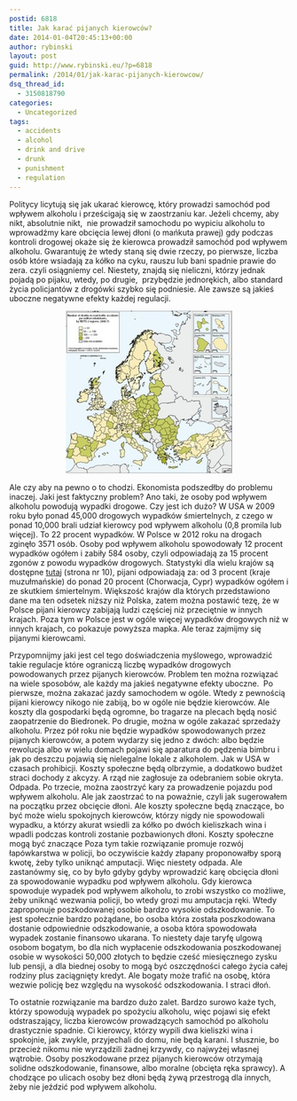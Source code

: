 ```yaml
---
postid: 6818
title: Jak karać pijanych kierowców?
date: 2014-01-04T20:45:13+00:00
author: rybinski
layout: post
guid: http://www.rybinski.eu/?p=6818
permalink: /2014/01/jak-karac-pijanych-kierowcow/
dsq_thread_id:
  - 3150818790
categories:
  - Uncategorized
tags:
  - accidents
  - alcohol
  - drink and drive
  - drunk
  - punishment
  - regulation
---
```

Politycy licytują się jak ukarać kierowcę, który prowadzi samochód pod wpływem alkoholu i prześcigają się w zaostrzaniu kar. Jeżeli chcemy, aby nikt, absolutnie nikt,  nie prowadził samochodu po wypiciu alkoholu to wprowadźmy kare obcięcia lewej dłoni (o mańkuta prawej) gdy podczas kontroli drogowej okaże się że kierowca prowadził samochód pod wpływem alkoholu. Gwarantuję że wtedy staną się dwie rzeczy, po pierwsze, liczba osób które wsiadają za kółko na cyku, rauszu lub bani spadnie prawie do zera. czyli osiągniemy cel. Niestety, znajdą się nieliczni, którzy jednak pojadą po pijaku, wtedy, po drugie,  przybędzie jednorękich, albo standard życia policjantów z drogówki szybko się podniesie. Ale zawsze są jakieś uboczne negatywne efekty każdej regulacji.

<p style="text-align: center;">
  <a href="/uploads/2014/01/accidents.jpg"><img class="size-medium wp-image-6825 aligncenter" title="accidents" src="/uploads/2014/01/accidents-300x293.jpg" alt="" width="300" height="293" /></a>
</p>

Ale czy aby na pewno o to chodzi. Ekonomista podszedłby do problemu inaczej. Jaki jest faktyczny problem? Ano taki, że osoby pod wpływem alkoholu powodują wypadki drogowe. Czy jest ich dużo? W USA w 2009 roku było ponad 45,000 drogowych wypadków śmiertelnych, z czego w ponad 10,000 brali udział kierowcy pod wpływem alkoholu (0,8 promila lub więcej). To 22 procent wypadków. W Polsce w 2012 roku na drogach zginęło 3571 osób. Osoby pod wpływem alkoholu spowodowały 12 procent wypadków ogółem i zabiły 584 osoby, czyli odpowiadają za 15 procent zgonów z powodu wypadków drogowych. Statystyki dla wielu krajów są dostępne [tutaj](http://www.unece.org/fileadmin/DAM/trans/main/wp6/pdfdocs/RAS_2011_Final_Version.pdf) (strona nr 10), pijani odpowiadają za: od 3 procent (kraje muzułmańskie) do ponad 20 procent (Chorwacja, Cypr) wypadków ogółem i ze skutkiem śmiertelnym. Większość krajów dla których przedstawiono dane ma ten odsetek niższy niż Polska, zatem można postawić tezę, że w Polsce pijani kierowcy zabijają ludzi częściej niż przeciętnie w innych krajach. Poza tym w Polsce jest w ogóle więcej wypadków drogowych niż w innych krajach, co pokazuje powyższa mapka. Ale teraz zajmijmy się pijanymi kierowcami.

<!--more-->

Przypomnijmy jaki jest cel tego doświadczenia myślowego, wprowadzić takie regulacje które ograniczą liczbę wypadków drogowych powodowanych przez pijanych kierowców. Problem ten można rozwiązać na wiele sposobów, ale każdy ma jakieś negatywne efekty uboczne.  Po pierwsze, można zakazać jazdy samochodem w ogóle. Wtedy z pewnością pijani kierowcy nikogo nie zabiją, bo w ogóle nie będzie kierowców. Ale koszty dla gospodarki będą ogromne, bo tragarze na plecach będą nosić zaopatrzenie do Biedronek. Po drugie, można w ogóle zakazać sprzedaży alkoholu. Przez pół roku nie będzie wypadków spowodowanych przez pijanych kierowców, a potem wydarzy się jedno z dwóch: albo będzie rewolucja albo w wielu domach pojawi się aparatura do pędzenia bimbru i jak po deszczu pojawią się nielegalne lokale z alkoholem. Jak w USA w czasach prohibicji. Koszty społeczne będą olbrzymie, a dodatkowo budżet straci dochody z akcyzy. A rząd nie zagłosuje za odebraniem sobie okryta. Odpada. Po trzecie, można zaostrzyć kary za prowadzenie pojazdu pod wpływem alkoholu. Ale jak zaostrzać to na poważnie, czyli jak sugerowałem na początku przez obcięcie dłoni. Ale koszty społeczne będą znaczące, bo być może wielu spokojnych kierowców, którzy nigdy nie spowodowali wypadku, a którzy akurat wsiedli za kółko po dwóch kieliszkach wina i wpadli podczas kontroli zostanie pozbawionych dłoni. Koszty społeczne mogą być znaczące Poza tym takie rozwiązanie promuje rozwój łapówkarstwa w policji, bo oczywiście każdy złapany proponowałby sporą kwotę, żeby tylko uniknąć amputacji. Więc niestety odpada. Ale zastanówmy się, co by było gdyby gdyby wprowadzić karę obcięcia dłoni za spowodowanie wypadku pod wpływem alkoholu. Gdy kierowca spowoduje wypadek pod wpływem alkoholu, to zrobi wszystko co możliwe, żeby uniknąć wezwania policji, bo wtedy grozi mu amputacja ręki. Wtedy zaproponuje poszkodowanej osobie bardzo wysokie odszkodowanie. To jest społecznie bardzo pożądane, bo osoba która została poszkodowana dostanie odpowiednie odszkodowanie, a osoba która spowodowała wypadek zostanie finansowo ukarana. To niestety daje taryfę ulgową osobom bogatym, bo dla nich wypłacenie odszkodowania poszkodowanej osobie w wysokości 50,000 złotych to będzie cześć miesięcznego zysku lub pensji, a dla biednej osoby to mogą być oszczędności całego życia całej rodziny plus zaciągnięty kredyt. Ale bogaty może trafić na osobę, która wezwie policję bez względu na wysokość odszkodowania. I straci dłoń.

To ostatnie rozwiązanie ma bardzo dużo zalet. Bardzo surowo każe tych, którzy spowodują wypadek po spożyciu alkoholu, więc pojawi się efekt odstraszający, liczba kierowców prowadzących samochód po alkoholu drastycznie spadnie. Ci kierowcy, którzy wypili dwa kieliszki wina i spokojnie, jak zwykle, przyjechali do domu, nie będą karani. I słusznie, bo przecież nikomu nie wyrządzili żadnej krzywdy, co najwyżej własnej wątrobie. Osoby poszkodowane przez pijanych kierowców otrzymają solidne odszkodowanie, finansowe, albo moralne (obcięta ręka sprawcy). A chodzące po ulicach osoby bez dłoni będą żywą przestrogą dla innych, żeby nie jeździć pod wpływem alkoholu.
